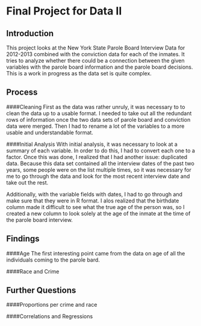 Final Project for Data II
==========

Introduction
-------
This project looks at the New York State Parole Board Interview Data for 2012-2013 combined with the conviction data for each of the inmates. It tries to analyze whether there could be a connection between the given variables with the parole board information and the parole board decisions. This is a work in progress as the data set is quite complex. 


Process
------

####Cleaning
First as the data was rather unruly, it was necessary to to clean the data up to a usable format. I needed to take out all the redundant rows of information once the two data sets of parole board and conviction data were merged. Then I had to rename a lot of the variables to a more usable and understandable format. 

####Initial Analysis
With initial analysis, it was necessary to look at a summary of each variable. In order to do this, I had to convert each one to a factor. Once this was done, I realized that I had another issue: duplicated data. Because this data set contained all the interview dates of the past two years, some people were on the list multiple times, so it was necessary for me to go through the data and look for the most recent interview date and take out the rest.

Additionally, with the variable fields with dates, I had to go through and make sure that they were in R format. I alos realized that the birthdate column made it difficult to see what the true age of the person was, so I created a new column to look solely at the age of the inmate at the  time of the parole board interview. 

Findings
------
####Age
The first interesting point came from the data on age of all the individuals coming to the parole bard. 

####Race and Crime


Further Questions
------
####Proportions per crime and race

####Correlations and Regressions
